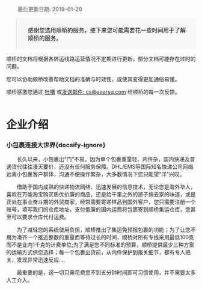 <div style="padding: 12px 24px 0 30px;font-weight: bold;color: #858585;">最后更新日期: 2019-01-20</div>

<blockquote style="color:#000;font-size: 15px;background: #f8f8f8;padding: 5px 24px 5px 30px;border-bottom-right-radius: 2px;"><p style="font-weight: 100!important;">感谢您选用顺桥的服务，接下来您可能需要花一些时间用于了解顺桥的服务。</p></blockquote>

顺桥的文档将根据各转运线路运营情况不定期进行更新，部分文档可能存在过时的问题。

您可以协助顺桥改善帮助文档的准确与时效性，或使其变得更加通俗易懂。

顺桥感激您通过 [吐槽](https://support.qq.com/products/54038) 或[发送邮件: cs@soarsq.com](mailto:cs@soarsq.com) 给顺桥的每一次反馈。
<br /><br />

# 企业介绍
### 小包裹连接大世界​{docsify-ignore}

　　长久以来，小包裹出“门”不易。因为单个包裹重量轻、内件杂，国内快递及普通货代往往漫天要价，还没有任何服务保障。DHL/EMS等国际知名快递公司网络远离小包裹客户群体，沟通不便操作繁杂，大多数情况下您只能望"洋"兴叹。

　　借助于国内成熟的快递物流网络、迅速发展的信息技术，无论您是海外华人，喜欢在万能淘宝购买质优价廉的商品，还是给千里之外的游子捎去家的味道，或是正处在事业奋斗期的外贸商家，经常需要寄递样品到国外客户，您只需要注册一个账号，填写我们的仓库地址，支付低廉的国内运费将包裹寄到顺桥集运仓库，您甚至可以要求仓库代付运费。

　　为了减轻您的系统使用负担，顺桥推出了集运免预报包裹的功能；为了让您不用为凑齐一个接近整数的重量而等待过长的时间，顺桥对所有专线采用最低100克而不是业内1千克的计费单位;为了满足您不同标准的预算，顺桥提供最少三种方案的运输方式供您选择；每一个包裹出货前，从内件保护到报关细节，都有专人把关，发现异常迅速反应....

　　最重要的是，这一切只需花费您不到五分钟时间即可习惯使用，并不需要太多人工介入。

<!-- 连接创造价值​
　　在万物互联的信息时代，互联网以日行千里的速度颠覆着人们习以为常的一切事物。在这股摧枯拉朽的力量面前，仍然尝试从”生存还是毁灭，这是个问题”的角度寻找答案是没有任何意义的。我们感谢曾经沐浴在行业高速发展时的雨露天恩，在整体消费低迷 经济增长受限的时期，更是懂得此时比任何时候都要能够坚守那从原点决定出发时的初心。

　　我们的品牌“顺桥”寓意着“顺利桥接一切”的服务理念，连接企业和消费者、连接过去和未来、连接陌生到信任、连接流浪到归宿、连接绝望到希望。连接更意味着主动求索，自强不息。我们相信服务行业用户体验至上，行业内传统的规则没有什么是不能怀疑甚至推翻的。

　　为了减轻您的系统使用负担，我们推出了集运免预报包裹的功能；为了让您不用为凑齐一个接近整数的重量而等待过长的时间，我们采用最低100克而不是业内1千克的计费单位;我们的积极探索，您都可以切实感受到。

　　对顺桥而言，信任，是价值，更是美德。 -->